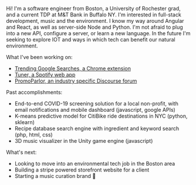 Hi! I'm a software engineer from Boston, a University of Rochester grad, and a current TDP at M&T Bank in Buffalo NY. I'm interested in full-stack development, music and the environment. I know my way around Angular and React, as well as server-side Node and Python. I'm not afraid to plug into a new API, configure a server, or learn a new language. In the future I'm seeking to explore IOT and ways in which tech can benefit our natural environment.

What I've been working on:
- [Trending Google Searches, a Chrome extension](https://tommygeiger.com/trending-google-searches)
- [Tuner, a Spotify web app](https://tommygeiger.com/tuner)
- [PromoParlor, an industry specific Discourse forum](https://promoparlor.com)

Past accomplishments:
- End-to-end COVID-19 screening solution for a local non-profit, with email notifications and mobile dashboard (javascript, google APIs)
- K-means predictive model for CitiBike ride destinations in NYC (python, sklearn)
- Recipe database search engine with ingredient and keyword search (php, html, css)
- 3D music visualizer in the Unity game engine (javascript)

What's next:
- Looking to move into an environmental tech job in the Boston area
- Building a stripe powered storefront website for a client
- Starting a music curation brand 👀

